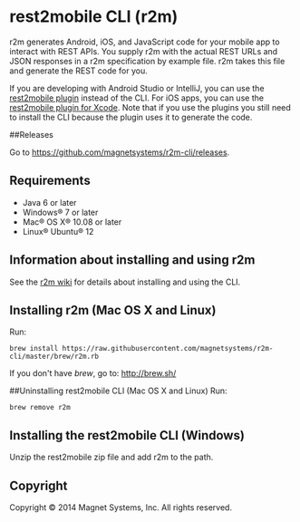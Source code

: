 # rest2mobile CLI (r2m)

r2m generates Android, iOS, and JavaScript code for your mobile app to interact with REST APIs. You supply r2m with the actual REST URLs and JSON responses in a r2m specification by example file. r2m takes this file and generate the REST code for you.

If you are developing with Android Studio or IntelliJ, you can use the [rest2mobile plugin][r2m-plugin-android] instead of the CLI. For iOS apps, you can use the [rest2mobile plugin for Xcode][r2m-plugin-ios]. Note that if you use the plugins you still need to install the CLI because the plugin uses it to generate the code.

##Releases

Go to https://github.com/magnetsystems/r2m-cli/releases.

## Requirements

  - Java 6 or later
  - Windows® 7 or later
  - Mac® OS X® 10.08 or later
  - Linux® Ubuntu® 12

## Information about installing and using r2m

See the [r2m wiki] for details about installing and using the CLI.

## Installing r2m (Mac OS X and Linux)

Run:
```
brew install https://raw.githubusercontent.com/magnetsystems/r2m-cli/master/brew/r2m.rb
```

If you don't have _brew_, go to: http://brew.sh/


##Uninstalling rest2mobile CLI (Mac OS X and Linux)
Run:
```
brew remove r2m
```

## Installing the rest2mobile CLI (Windows)

Unzip the rest2mobile zip file and add r2m to the path.

## Copyright

Copyright © 2014 Magnet Systems, Inc. All rights reserved.

<!---
## License

Licensed under the **[Apache License, Version 2.0] [license]** (the "License");
you may not use this software except in compliance with the License.
-->
[website]: http://developer.magnet.com
[techdoc]: https://github.com/magnetsystems/rest2mobile/wiki
[r2m-plugin-android]:https://github.com/magnetsystems/r2m-plugin-android/
[r2m-plugin-ios]:https://github.com/magnetsystems/r2m-plugin-ios/
[r2m-cli]:https://github.com/magnetsystems/r2m-cli/
[license]: http://www.apache.org/licenses/LICENSE-2.0
[r2m wiki]:https://github.com/magnetsystems/r2m-cli/wiki
